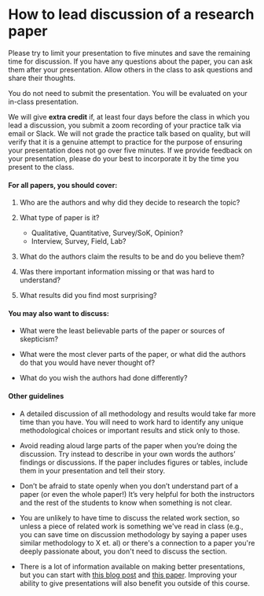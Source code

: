 # How to lead discussion of a research paper

Please try to limit your presentation to five minutes and save the remaining time for discussion.  If you have any questions about the paper, you can ask them after your presentation.  Allow others in the class to ask questions and share their thoughts.

You do not need to submit the presentation.  You will be evaluated on your in-class presentation.

We will give **extra credit** if, at least four days before the class in which you lead a discussion, you submit a zoom recording of your practice talk via email or Slack.  We will not grade the practice talk based on quality, but will verify that it is a genuine attempt to practice for the purpose of ensuring your presentation does not go over five minutes.  If we provide feedback on your presentation, please do your best to incorporate it by the time you present to the class.

#### For all papers, you should cover:

1.  Who are the authors and why did they decide to research the topic?

2.  What type of paper is it?
      - Qualitative, Quantitative, Survey/SoK, Opinion?
      - Interview, Survey, Field, Lab?

3.  What do the authors claim the results to be and do you believe them?

4.  Was there important information missing or that was hard to understand?

5.  What results did you find most surprising?

#### You may also want to discuss:

-  What were the least believable parts of the paper or sources of skepticism?

-  What were the most clever parts of the paper, or what did the authors do that you would have never thought of?

-  What do you wish the authors had done differently?


#### Other guidelines

- A detailed discussion of all methodology and results would take far more time than you have.  You will need to work hard to identify any unique methodological choices or important results and stick only to those.

- Avoid reading aloud large parts of the paper when you’re doing the discussion. Try instead to describe in your own words the authors’ findings or discussions.  If the paper includes figures or tables, include them in your presentation and tell their story.

- Don’t be afraid to state openly when you don’t understand part of a paper (or even the whole paper\!) It’s very helpful for both the instructors and the rest of the students to know when something is not clear.

- You are unlikely to have time to discuss the related work section, so unless a piece of related work is something we've read in class (e.g., you can save time on discussion methodology by saying a paper uses similar methodology to X et. al) or there's a connection to a paper you're deeply passionate about, you don't need to discuss the section.

- There is a lot of information available on making better presentations, but you can start with [this blog post](https://my.chartered.college/impact_article/using-cognitive-load-theory-to-improve-slideshow-presentations/) and [this paper](https://ojs.library.queensu.ca/index.php/PCEEA/article/view/14872).  Improving your ability to give presentations will also benefit you outside of this course.
